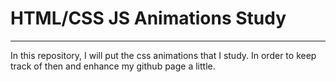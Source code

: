 # HTML/CSS JS Animations Study
-----
In this repository, I will put the css animations that I study. In order to keep track of then and enhance my github page a little.
